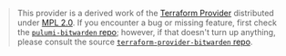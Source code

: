 > This provider is a derived work of the [Terraform Provider](https://github.com/maxlaverse/terraform-provider-bitwarden)
> distributed under [MPL 2.0](https://www.mozilla.org/en-US/MPL/2.0/). If you encounter a bug or missing feature,
> first check the [`pulumi-bitwarden` repo](https://github.com/MaienM/pulumi-bitwarden/issues); however, if that doesn't turn up anything,
> please consult the source [`terraform-provider-bitwarden` repo](https://github.com/maxlaverse/terraform-provider-bitwarden/issues).

